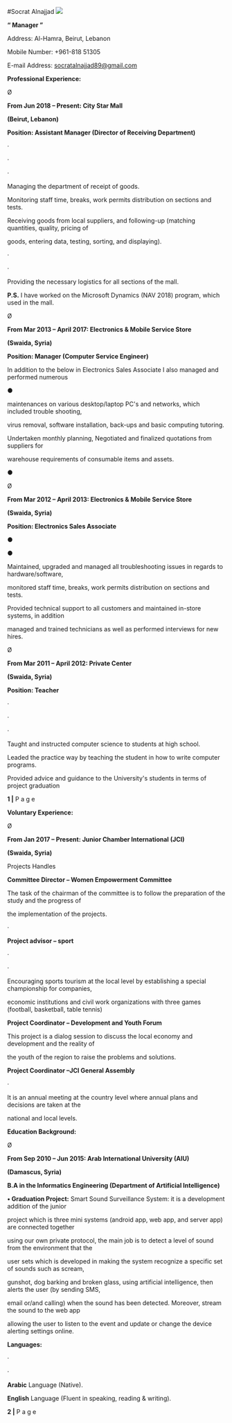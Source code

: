 #Socrat Alnajjad
![](https://github.com/socrat89/socrat.CV2/blob/main/my_photo.jpg)

**“ Manager ”**

Address: Al-Hamra, Beirut, Lebanon

Mobile Number: +961-818 51305

E-mail Address: socratalnajjad89@gmail.com

**Professional Experience:**

Ø

**From Jun 2018 – Present: City Star Mall**

**(Beirut, Lebanon)**

**Position: Assistant Manager (Director of Receiving Department)**

·

·

·

Managing the department of receipt of goods.

Monitoring staff time, breaks, work permits distribution on sections and tests.

Receiving goods from local suppliers, and following-up (matching quantities, quality, pricing of

goods, entering data, testing, sorting, and displaying).

·

·

Providing the necessary logistics for all sections of the mall.

**P.S.** I have worked on the Microsoft Dynamics (NAV 2018) program, which used in the mall.

Ø

**From Mar 2013 – April 2017: Electronics & Mobile Service Store**

**(Swaida, Syria)**

**Position: Manager (Computer Service Engineer)**

In addition to the below in Electronics Sales Associate I also managed and performed numerous

●

maintenances on various desktop/laptop PC's and networks, which included trouble shooting,

virus removal, software installation, back-ups and basic computing tutoring.

Undertaken monthly planning, Negotiated and finalized quotations from suppliers for

warehouse requirements of consumable items and assets.

●

Ø

**From Mar 2012 – April 2013: Electronics & Mobile Service Store**

**(Swaida, Syria)**

**Position: Electronics Sales Associate**

●

●

Maintained, upgraded and managed all troubleshooting issues in regards to hardware/software,

monitored staff time, breaks, work permits distribution on sections and tests.

Provided technical support to all customers and maintained in-store systems, in addition

managed and trained technicians as well as performed interviews for new hires.

Ø

**From Mar 2011 – April 2012: Private Center**

**(Swaida, Syria)**

**Position: Teacher**

·

·

·

Taught and instructed computer science to students at high school.

Leaded the practice way by teaching the student in how to write computer programs.

Provided advice and guidance to the University's students in terms of project graduation

**1 |** P a g e





**Voluntary Experience:**

Ø

**From Jan 2017 – Present: Junior Chamber International (JCI)**

**(Swaida, Syria)**

Projects Handles

**Committee Director – Women Empowerment Committee**

The task of the chairman of the committee is to follow the preparation of the study and the progress of

the implementation of the projects.

·

**Project advisor – sport**

·

·

Encouraging sports tourism at the local level by establishing a special championship for companies,

economic institutions and civil work organizations with three games (football, basketball, table tennis)

**Project Coordinator – Development and Youth Forum**

This project is a dialog session to discuss the local economy and development and the reality of

the youth of the region to raise the problems and solutions.

**Project Coordinator –JCI General Assembly**

·

It is an annual meeting at the country level where annual plans and decisions are taken at the

national and local levels.

**Education Background:**

Ø

**From Sep 2010 – Jun 2015: Arab International University (AIU)**

**(Damascus, Syria)**

**B.A in the Informatics Engineering (Department of Artificial Intelligence)**

**• Graduation Project:** Smart Sound Surveillance System: it is a development addition of the junior

project which is three mini systems (android app, web app, and server app) are connected together

using our own private protocol, the main job is to detect a level of sound from the environment that the

user sets which is developed in making the system recognize a specific set of sounds such as scream,

gunshot, dog barking and broken glass, using artificial intelligence, then alerts the user (by sending SMS,

email or/and calling) when the sound has been detected. Moreover, stream the sound to the web app

allowing the user to listen to the event and update or change the device alerting settings online.

**Languages:**

·

·

**Arabic** Language (Native).

**English** Language (Fluent in speaking, reading & writing).

**2 |** P a g e

